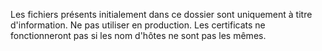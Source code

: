 Les fichiers présents initialement dans ce dossier sont uniquement à titre d'information.
Ne pas utiliser en production.
Les certificats ne fonctionneront pas si les nom d'hôtes ne sont pas les mêmes.